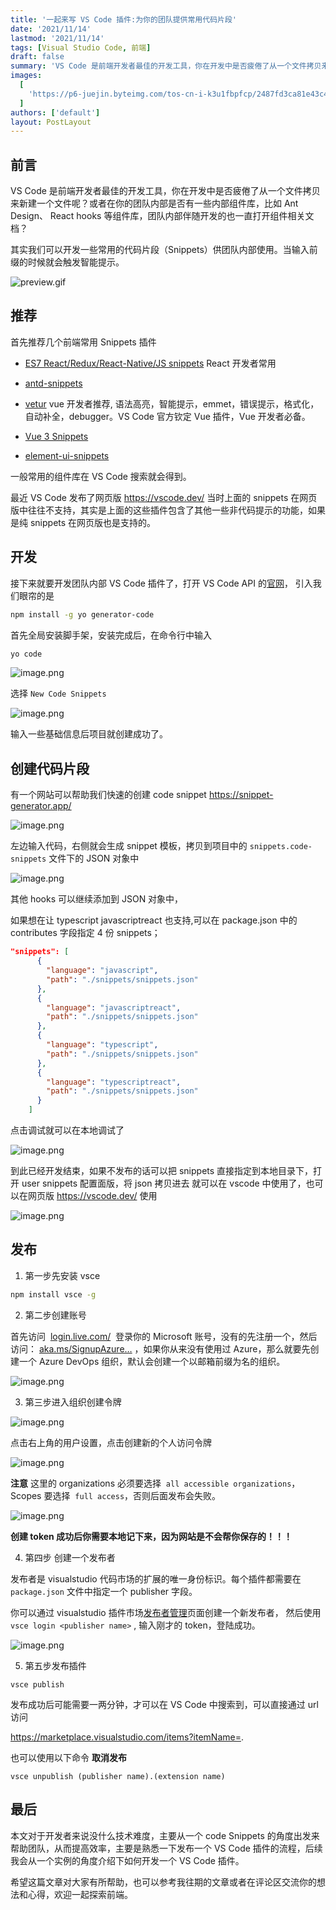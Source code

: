```yaml
---
title: '一起来写 VS Code 插件:为你的团队提供常用代码片段'
date: '2021/11/14'
lastmod: '2021/11/14'
tags: [Visual Studio Code, 前端]
draft: false
summary: 'VS Code 是前端开发者最佳的开发工具，你在开发中是否疲倦了从一个文件拷贝来新建一个文件呢？那么如何发布一个 VS Code 插件？'
images:
  [
    'https://p6-juejin.byteimg.com/tos-cn-i-k3u1fbpfcp/2487fd3ca81e43c4af9687d9d430cf30~tplv-k3u1fbpfcp-watermark.image?',
  ]
authors: ['default']
layout: PostLayout
---
```


## 前言

VS Code 是前端开发者最佳的开发工具，你在开发中是否疲倦了从一个文件拷贝来新建一个文件呢？或者在你的团队内部是否有一些内部组件库，比如 Ant Design、 React hooks 等组件库，团队内部伴随开发的也一直打开组件相关文档？

其实我们可以开发一些常用的代码片段（Snippets）供团队内部使用。当输入前缀的时候就会触发智能提示。

![preview.gif](https://p6-juejin.byteimg.com/tos-cn-i-k3u1fbpfcp/53d38179ba45463892c9ae32bf80c8ae~tplv-k3u1fbpfcp-watermark.image?)

## 推荐

首先推荐几个前端常用 Snippets 插件

- [ES7 React/Redux/React-Native/JS snippets](https://marketplace.visualstudio.com/items?itemName=dsznajder.es7-react-js-snippets) React 开发者常用

- [antd-snippets](https://marketplace.visualstudio.com/items?itemName=bang.antd-snippets)

- [vetur](https://marketplace.visualstudio.com/items?itemName=octref.vetur) vue 开发者推荐, 语法高亮，智能提示，emmet，错误提示，格式化，自动补全，debugger。VS Code 官方钦定 Vue 插件，Vue 开发者必备。

- [Vue 3 Snippets](https://marketplace.visualstudio.com/items?itemName=hollowtree.vue-snippets)

- [element-ui-snippets](https://marketplace.visualstudio.com/items?itemName=SS.element-ui-snippets)

一般常用的组件库在 VS Code 搜索就会得到。

最近 VS Code 发布了网页版 https://vscode.dev/ 当时上面的 snippets 在网页版中往往不支持，其实是上面的这些插件包含了其他一些非代码提示的功能，如果是纯 snippets 在网页版也是支持的。

## 开发

接下来就要开发团队内部 VS Code 插件了，打开 VS Code API 的[官网](https://code.visualstudio.com/api/get-started/your-first-extension)， 引入我们眼帘的是

```bash
npm install -g yo generator-code
```

首先全局安装脚手架，安装完成后，在命令行中输入

```bash
yo code
```

![image.png](https://p1-juejin.byteimg.com/tos-cn-i-k3u1fbpfcp/f406bd64cd284be5b73179e280c1519c~tplv-k3u1fbpfcp-watermark.image?)

选择 `New Code Snippets`

![image.png](https://p3-juejin.byteimg.com/tos-cn-i-k3u1fbpfcp/4003873c2ac74f0aaa47f68c36626d22~tplv-k3u1fbpfcp-watermark.image?)

输入一些基础信息后项目就创建成功了。

## 创建代码片段

有一个网站可以帮助我们快速的创建 code snippet
https://snippet-generator.app/

![image.png](https://p1-juejin.byteimg.com/tos-cn-i-k3u1fbpfcp/829b14d936c54543b7e3e13aa2fd252c~tplv-k3u1fbpfcp-watermark.image?)

左边输入代码，右侧就会生成 snippet 模板，拷贝到项目中的 `snippets.code-snippets` 文件下的 JSON 对象中

![image.png](https://p9-juejin.byteimg.com/tos-cn-i-k3u1fbpfcp/a8afa7f578e84b0b8c27adc19af2e85b~tplv-k3u1fbpfcp-watermark.image?)

其他 hooks 可以继续添加到 JSON 对象中，

如果想在让 typescript javascriptreact 也支持,可以在 package.json 中的 contributes 字段指定 4 份 snippets；

```json
"snippets": [
      {
        "language": "javascript",
        "path": "./snippets/snippets.json"
      },
      {
        "language": "javascriptreact",
        "path": "./snippets/snippets.json"
      },
      {
        "language": "typescript",
        "path": "./snippets/snippets.json"
      },
      {
        "language": "typescriptreact",
        "path": "./snippets/snippets.json"
      }
    ]
```

点击调试就可以在本地调试了

![image.png](https://p3-juejin.byteimg.com/tos-cn-i-k3u1fbpfcp/5eb8613782964e16848c32b1b97206a9~tplv-k3u1fbpfcp-watermark.image?)

到此已经开发结束，如果不发布的话可以把 snippets 直接指定到本地目录下，打开 user snippets 配置面版，将 json 拷贝进去 就可以在 vscode 中使用了，也可以在网页版 https://vscode.dev/ 使用

![image.png](https://p9-juejin.byteimg.com/tos-cn-i-k3u1fbpfcp/5a3737dcc81149e5bd28450e4c41bb8e~tplv-k3u1fbpfcp-watermark.image?)

## 发布

1.  第一步先安装 vsce

```bash
npm install vsce -g
```

2.  第二步创建账号

首先访问  [login.live.com/](https://login.live.com/)  登录你的 Microsoft 账号，没有的先注册一个，然后访问： [aka.ms/SignupAzure…](https://aka.ms/SignupAzureDevOps) ，如果你从来没有使用过 Azure，那么就要先创建一个 Azure DevOps 组织，默认会创建一个以邮箱前缀为名的组织。

![image.png](https://p1-juejin.byteimg.com/tos-cn-i-k3u1fbpfcp/fdc4f4d785b346349fcaeb42f75f499c~tplv-k3u1fbpfcp-watermark.image?)

3.  第三步进入组织创建令牌

![image.png](https://p1-juejin.byteimg.com/tos-cn-i-k3u1fbpfcp/8b926272cb0e48768a32c82d5af3b250~tplv-k3u1fbpfcp-watermark.image?)

点击右上角的用户设置，点击创建新的个人访问令牌

![image.png](https://p3-juejin.byteimg.com/tos-cn-i-k3u1fbpfcp/fffc88c4a36544f2be3656c7793645ee~tplv-k3u1fbpfcp-watermark.image?)

**注意** 这里的 organizations 必须要选择  `all accessible organizations`，Scopes 要选择  `full access`，否则后面发布会失败。

![image.png](https://p3-juejin.byteimg.com/tos-cn-i-k3u1fbpfcp/69e9ead20a0147539c367aeae3ce0c6c~tplv-k3u1fbpfcp-watermark.image?)

**创建 token 成功后你需要本地记下来，因为网站是不会帮你保存的！！！**

4. 第四步 创建一个发布者

发布者是 visualstudio 代码市场的扩展的唯一身份标识。每个插件都需要在 `package.json` 文件中指定一个 publisher 字段。

你可以通过 visualstudio 插件市场[发布者管理](https://marketplace.visualstudio.com/manage)页面创建一个新发布者，
然后使用 `vsce login <publisher name>` , 输入刚才的 token，登陆成功。

![image.png](https://p9-juejin.byteimg.com/tos-cn-i-k3u1fbpfcp/a2569d53e3e74124a809c1fdd0e616e0~tplv-k3u1fbpfcp-watermark.image?)

5.  第五步发布插件

```
vsce publish
```

发布成功后可能需要一两分钟，才可以在 VS Code 中搜索到，可以直接通过 url 访问

https://marketplace.visualstudio.com/items?itemName=<publisher name>.<extension name>

也可以使用以下命令 **取消发布**

```
vsce unpublish (publisher name).(extension name)
```

## 最后

本文对于开发者来说没什么技术难度，主要从一个 code Snippets 的角度出发来帮助团队，从而提高效率，主要是熟悉一下发布一个 VS Code 插件的流程，后续我会从一个实例的角度介绍下如何开发一个 VS Code 插件。

希望这篇文章对大家有所帮助，也可以参考我往期的文章或者在评论区交流你的想法和心得，欢迎一起探索前端。
